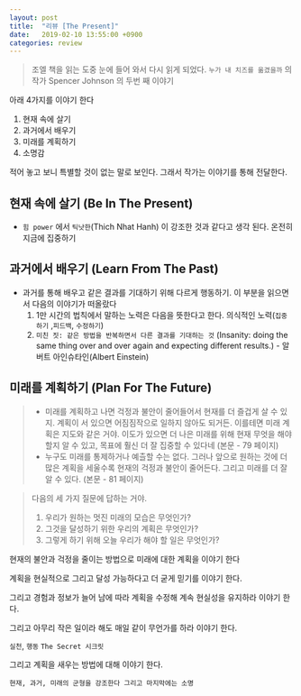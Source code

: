 ```yaml
---
layout: post
title:  "리뷰 [The Present]"
date:   2019-02-10 13:55:00 +0900
categories: review
---
```


> 조엘 책을 읽는 도중 눈에 들어 와서 다시 읽게 되었다. `누가 내 치즈를 옮겼을까` 의 작가 Spencer Johnson 의 두번 째 이야기

아래 4가지를 이야기 한다
1. 현재 속에 살기
2. 과거에서 배우기
3. 미래를 계획하기
4. 소명감
   
적어 놓고 보니 특별할 것이 없는 말로 보인다. 그래서 작가는 이야기를 통해 전달한다. 

## 현재 속에 살기 (Be In The Present)
- `힘 power` 에서 `틱낫한`(Thich Nhat Hanh) 이 강조한 것과 같다고 생각 된다. 온전히 지금에 집중하기

## 과거에서 배우기 (Learn From The Past)
- 과거를 통해 배우고 같은 결과를 기대하기 위해 다르게 행동하기. 이 부분을 읽으면서 다음의 이야기가 떠올랐다
  1. 1만 시간의 법칙에서 말하는 노력은 다음을 뜻한다고 한다. 의식적인 노력(`집중하기` ,`피드백`, `수정하기`)
  2. `미친 짓: 같은 방법을 반복하면서 다른 결과를 기대하는 것` (Insanity: doing the same thing over and over again and expecting different results.) - 알버트 아인슈타인(Albert Einstein)

## 미래를 계획하기 (Plan For The Future) 
  > - 미래를 계획하고 나면 걱정과 불안이 줄어들어서 현재를 더 즐겁게 살 수 있지. 계획이 서 있으면 어짐짐작으로 일하지 않아도 되거든. 이를테면 미래 계획은 지도와 같은 거야. 이도가 있으면 더 나은 미래를 위해 현재 무엇을 해야 할지 알 수 있고, 목표에 훨신 더 잘 집중할 수 있다네 (본문 - 79 페이지)
  > - 누구도 미래를 통제하거나 예츨할 수는 없다. 그러나 앞으로 원하는 것에 더 많은 계획을 세울수록 현재의 걱정과 불안이 줄어든다. 그리고 미래를 더 잘 알 수 있다. (본문 - 81 페이지)

  > 다음의 세 가지 질문에 답하는 거야.
  > 1. 우리가 원하는 멋진 미래의 모습은 무엇인가?
  > 2. 그것을 달성하기 위한 우리의 계획은 무엇인가?
  > 3. 그렇게 하기 위해 오늘 우리가 해야 할 일은 무엇인가?


현재의 불안과 걱정을 줄이는 방법으로 미래에 대한 계획을 이야기 한다

계획을 현실적으로 그리고 달성 가능하다고 더 굳게 믿기를 이야기 한다. 

그리고 경험과 정보가 늘어 남에 따라 계획을 수정해 계속 현실성을 유지하라 이야기 한다. 

그리고 아무리 작은 일이라 해도 매일 같이 무언가를 하라 이야기 한다. 

`실천`, `행동` `The Secret 시크릿`

그리고 계획을 새우는 방법에 대해 이야기 한다. 

`현재, 과거, 미래의 군형을 강조한다 그리고 마지막에는 소명`